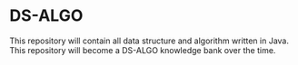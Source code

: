 # DS-ALGO
This repository will contain all data structure and algorithm written in Java. This repository will become a DS-ALGO knowledge bank over the time.
